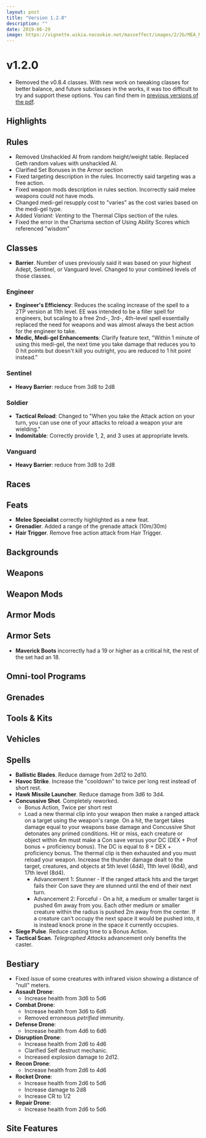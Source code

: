 ```yaml
---
layout: post
title: "Version 1.2.0"
description: ""
date: 2019-06-29
image: https://vignette.wikia.nocookie.net/masseffect/images/2/2b/MEA_Melee_Weapons.png/revision/latest?cb=20180324021732&format=original
---
```


# v1.2.0

- Removed the v0.8.4 classes. With new work on tweaking classes for better balance, and future subclasses in the works, it
was too difficult to try and support these options. You can find them in [previous versions of the pdf](https://drive.google.com/drive/u/0/folders/1eDfgpG3JplKUjrIdySJKmyC4qxTi2MUT).

## Highlights

## Rules
- Removed Unshackled AI from random height/weight table. Replaced Geth random values with unshackled AI.
- Clarified Set Bonuses in the Armor section
- Fixed targeting description in the rules. Incorrectly said targeting was a free action.
- Fixed weapon mods description in rules section. Incorrectly said melee weapons could not have mods.
- Changed medi-gel resupply cost to "varies" as the cost varies based on the medi-gel type.
- Added _Variant: Venting_ to the Thermal Clips section of the rules.
- Fixed the error in the Charisma section of Using Ability Scores which referenced "wisdom" 

## Classes

- __Barrier__. Number of uses previously said it was based on your highest Adept, Sentinel, or Vanguard level. Changed 
to your combined levels of those classes.

### Engineer
- __Engineer's Efficiency__: Reduces the scaling increase of the spell to a 2TP version at 11th level. EE was intended 
to be a filler spell for engineers, but scaling to a free 2nd-, 3rd-, 4th-level spell essentially replaced the need for 
weapons and was almost always the best action for the engineer to take.
- __Medic, Medi-gel Enhancements__: Clarify feature text, "Within 1 minute of using this medi-gel, the next time you 
take damage that reduces you to 0 hit points but doesn't kill you outright, you are reduced to 1 hit point instead."

### Sentinel
- __Heavy Barrier__: reduce from 3d8 to 2d8

### Soldier
- __Tactical Reload__: Changed to "When you take the Attack action on your turn, you can use one of your attacks to 
reload a weapon your are wielding."
- __Indomitable__: Correctly provide 1, 2, and 3 uses at appropriate levels.

### Vanguard
- __Heavy Barrier__: reduce from 3d8 to 2d8

## Races

## Feats
- __Melee Specialist__ correctly highlighted as a new feat.
- __Grenadier__. Added a range of the grenade attack (10m/30m)
- __Hair Trigger__. Remove free action attack from Hair Trigger.

## Backgrounds

## Weapons

## Weapon Mods

## Armor Mods

## Armor Sets
- __Maverick Boots__ incorrectly had a 19 or higher as a critical hit, the rest of the set had an 18.

## Omni-tool Programs

## Grenades

## Tools & Kits

## Vehicles

## Spells
- __Ballistic Blades__. Reduce damage from 2d12 to 2d10.
- __Havoc Strike__. Increase the "cooldown" to twice per long rest instead of short rest.
- __Hawk Missile Launcher__. Reduce damage from 3d6 to 3d4.
- __Concussive Shot__. Completely reworked.
  - Bonus Action, Twice per short rest
  - Load a new thermal clip into your weapon then make a ranged attack on a target using the weapon's range. 
    On a hit, the target takes damage equal to your weapons base damage and Concussive Shot detonates any primed conditions.
    Hit or miss, each creature or object within 4m must make a Con save versus your DC (DEX + Prof bonus + proficiency bonus). 
    The DC is equal to 8 + DEX + proficiency bonus.  The thermal clip is then exhausted and you must reload your weapon.
    Increase the thunder damage dealt to the target, creatures, and objects at 5th level (4d4), 11th level (6d4), and 
    17th level (8d4).
      - Advancement 1: Stunner - If the ranged attack hits and the target fails their Con save they are 
      stunned until the end of their next turn.
      - Advancement 2: Forceful - On a hit, a medium or smaller target is pushed 6m away from you. Each other medium or 
      smaller creature within the radius is pushed 2m away from the center. If a creature can't occupy the next space it 
      would be pushed into, it is instead knock prone in the space it currently occupies.
- __Siege Pulse__. Reduce casting time to a Bonus Action.
- __Tactical Scan__. _Telegraphed Attacks_ advancement only benefits the caster.

## Bestiary
- Fixed issue of some creatures with infrared vision showing a distance of "null" meters.
- __Assault Drone__:
  - Increase health from 3d6 to 5d6
- __Combat Drone__: 
  - Increase health from 3d6 to 6d6
  - Removed erroneous _petrified_ immunity.
- __Defense Drone__:
  - Increase health from 4d6 to 6d6
- __Disruption Drone__: 
  - Increase health from 2d6 to 4d6
  - Clarified Self destruct mechanic.
  - Increased explosion damage to 2d12.
- __Recon Drone__:
  - Increase health from 2d6 to 4d6
- __Rocket Drone__:
  - Increase health from 2d6 to 5d6
  - Increase damage to 2d8
  - Increase CR to 1/2
- __Repair Drone__:
  - Increase health from 2d6 to 5d6

## Site Features

<br>
